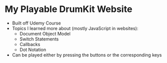 # My Playable DrumKit Website
- Built off Udemy Course 
- Topics I learned more about (mostly JavaScript in websites): 
  - Document Object Model
  - Switch Statements
  - Callbacks
  - Dot Notation
- Can be played either by pressing the buttons or the corresponding keys
